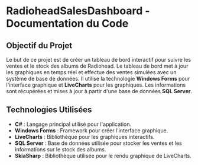 # RadioheadSalesDashboard - Documentation du Code

## Objectif du Projet

Le but de ce projet est de créer un tableau de bord interactif pour suivre les ventes et le stock des albums de Radiohead. Le tableau de bord met à jour les graphiques en temps réel et effectue des ventes simulées avec un système de base de données. Il utilise la technologie **Windows Forms** pour l'interface graphique et **LiveCharts** pour les graphiques. Les informations sont récupérées et mises à jour à partir d'une base de données **SQL Server**.

## Technologies Utilisées

- **C#** : Langage principal utilisé pour l'application.
- **Windows Forms** : Framework pour créer l'interface graphique.
- **LiveCharts** : Bibliothèque pour les graphiques interactifs.
- **SQL Server** : Base de données utilisée pour stocker les ventes et les informations sur le stock des albums.
- **SkiaSharp** : Bibliothèque utilisée pour le rendu graphique de LiveCharts.
